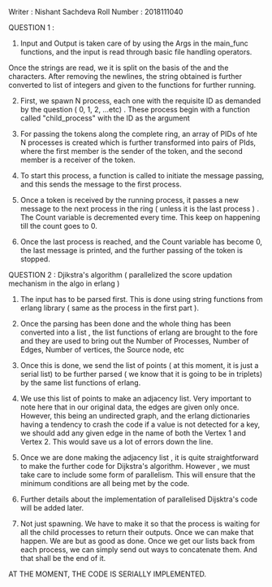 Writer : Nishant Sachdeva
Roll Number : 2018111040


QUESTION 1 : 

1. Input and Output is taken care of by using the Args in the main_func functions, and the input is read through basic file handling operators. 

Once the strings are read, we it is split on the basis of the <spaces> and the <newline> characters. After removing the newlines, the string obtained is further converted to list of integers and given to the functions for further running.

2. First, we spawn N process, each one with the requisite ID as demanded by the question ( 0, 1, 2, ...etc) . These process begin with a function called "child_process" with the ID as the argument

3. For passing the tokens along the complete ring, an array of PIDs of hte N processes is created which is further transformed into pairs of PIds, where the first member is the sender of the token, and the second member is a receiver of the token.

4. To start this process, a function is called to initiate the message passing, and this sends the message to the first process. 

5. Once a token is received by the running process, it passes a new message to the next process in the ring ( unless it is the last process ) . The Count variable is decremented every time. This keep on happening till the count goes to 0.

6. Once the last process is reached, and the Count variable has become 0, the last message is printed, and the further passing of the token is stopped.


QUESTION 2 :
Djikstra's algorithm ( parallelized the score updation mechanism in the algo in erlang )


1. The input has to be parsed first. This is done using string functions from erlang library ( same as the process in the first part ).
2. Once the parsing has been done and the whole thing has been converted into a list , the list functions of erlang are brought to the fore and they are used to bring out the Number of Processes, Number of Edges, Number of vertices, the Source node, etc

3. Once this is done, we send the list of points ( at this moment, it is just a serial list)  to be further parsed ( we know that it is going to be in triplets) by the same list functions of erlang. 

4. We use this list of points to make an adjacency list. Very important to note here that in our original data, the edges are given only once. However, this being an undirected graph, and the erlang dictionaries having a tendency to crash the code if a value is not detected for a key, we should add any given edge in the name of both the Vertex 1 and Vertex 2. This would save us a lot of errors down the line.

5. Once we are done making the adjacency list , it is quite straightforward to make the further code for Dijkstra's algorithm. However , we must take care to include some form of parallelism. This will ensure that the minimum conditions are all being met by the code.

6. Further details about the implementation of parallelised Dijsktra's code will be added later.

7. Not just spawning. We have to make it so that the process is waiting for all the child processes to return their outputs. Once we can make that happen. We are but as good as done. Once we get our lists back from each process, we can simply send out ways to concatenate them. And that shall be the end of it.

AT THE MOMENT, THE CODE IS SERIALLY IMPLEMENTED.